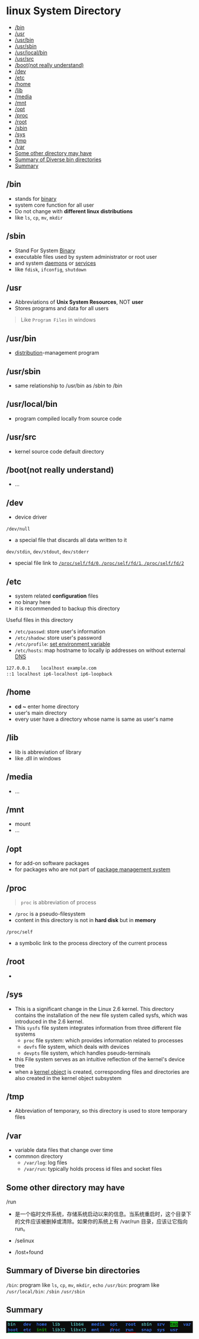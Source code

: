 # linux System Directory


* [/bin](#/bin)
* [/usr](#/usr)
* [/usr/bin](#/usr/bin)
* [/usr/sbin](#/usr/sbin)
* [/usr/local/bin](#/usr/local/bin)
* [/usr/src](#/usr/src)
* [/boot(not really understand)](#/boot(not-really-understand))
* [/dev](#/dev)
* [/etc](#/etc)
* [/home](#/home)
* [/lib](#/lib)
* [/media](#/media)
* [/mnt](#/mnt)
* [/opt](#/opt)
* [/proc](#/proc)
* [/root](#/root)
* [/sbin](#/sbin)
* [/sys](#/sys)
* [/tmp](#/tmp)
* [/var](#/var)
* [Some other directory may have](#some-other-directory-may-have)
* [Summary of Diverse bin directories](#summary-of-diverse-bin-directories)
* [Summary](#summary)

## /bin

- stands for [binary](executable-file.md)
- system core function for all user
- Do not change with **different linux distributions**
- like `ls`, `cp`, `mv`, `mkdir`

## /sbin

- Stand For System [Binary](executable-file.md)
- executable files used by system administrator or root user
- and system [daemons](linux-daemon.md) or [services]()
- like `fdisk`, `ifconfig`, `shutdown`

## /usr

- Abbreviations of **Unix System Resources**, NOT **user**
- Stores programs and data for all users

> Like `Program Files` in windows

## /usr/bin

- [distribution](linux-distribution.md)-management program

## /usr/sbin

- same relationship to /usr/bin as /sbin to /bin 

## /usr/local/bin

- program compiled locally from source code

## /usr/src

- kernel source code default directory

## /boot(not really understand)

- ...

## /dev

- device driver

`/dev/null`

- a special file that discards all data written to it

`dev/stdin`, `dev/stdout`, `dev/stderr`

- special file link to [`/proc/self/fd/0`, `/proc/self/fd/1`, `/proc/self/fd/2`](linux-file-descriptor.md#3-standard-file-descriptors)

## /etc

- system related **configuration** files
- no binary here
- it is recommended to backup this directory

Useful files in this directory

- `/etc/passwd`: store user's information
- `/etc/shadow`: store user's password
- `/etc/profile`: [set environment variable](linux-system-environment.md)
- `/etc/hosts`: map hostname to locally ip addresses on without external [DNS](computer-network-dns.md)

```
127.0.0.1    localhost example.com 
::1 localhost ip6-localhost ip6-loopback
```

## /home

- **cd ~** enter home directory
- user's main directory
- every user have a directory whose name is same as user's name

## /lib

- lib is abbreviation of library
- like .dll in windows

## /media

- ...

## /mnt

- mount
- ...

## /opt

- for add-on software packages
- for packages who are not part of [package management system](linux-software-install.md)

## /proc

> `proc` is abbreviation of process

- `/proc` is a pseudo-filesystem
- content in this directory is not in **hard disk** but in **memory**

`/proc/self`

- a symbolic link to the process directory of the current process

## /root

- 

## /sys

- This is a significant change in the Linux 2.6 kernel. This directory contains the installation of the new file system called sysfs, which was introduced in the 2.6 kernel.
- This `sysfs` file system integrates information from three different file systems
  - `proc` file system: which provides information related to processes
  - `devfs` file system, which deals with devices
  - `devpts` file system, which handles pseudo-terminals
- this File system serves as an intuitive reflection of the kernel's device tree
- when a [kernel object]() is created, corresponding files and directories are also created in the kernel object subsystem

## /tmp

- Abbreviation of temporary, so this directory is used to store temporary files

## /var

- variable data files that change over time
- commnon directory
  - `/var/log`: log files
  - `/var/run`: typically holds process id files and socket files

## Some other directory may have

/run

- 是一个临时文件系统，存储系统启动以来的信息。当系统重启时，这个目录下的文件应该被删掉或清除。如果你的系统上有 /var/run 目录，应该让它指向 run。

- /selinux
- /lost+found

## Summary of Diverse bin directories

`/bin`: program like `ls`, `cp`, `mv`, `mkdir`, `echo`
`/usr/bin`: program like  
`/usr/local/bin`: 
`/sbin`
`/usr/sbin`

## Summary

![linux1](/image/linux-directory-structure.png)
